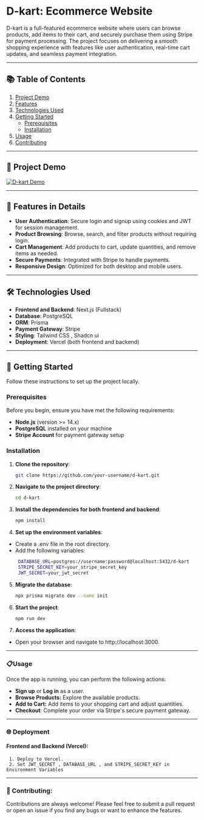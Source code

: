 # D-kart: Ecommerce Website
D-kart is a full-featured ecommerce website where users can browse products, add items to their cart, and securely purchase them using Stripe for payment processing. The project focuses on delivering a smooth shopping experience with features like user authentication, real-time cart updates, and seamless payment integration.

---
## 📚 Table of Contents
1. [Project Demo](#video-demo)
2. [Features](#features)
3. [Technologies Used](#technologies-used)
4. [Getting Started](#getting-started)
    - [Prerequisites](#prerequisites)
    - [Installation](#installation)
5.  [Usage](#usage)
6. [Contributing](#contributing)

---
## 🎥 Project Demo

[![D-kart Demo](your_video_link)](your_video_link)

---

## **📝 Features in Details**
- **User Authentication**: Secure login and signup using cookies and JWT for session management.
- **Product Browsing**: Browse, search, and filter products without requiring login.
- **Cart Management**: Add products to cart, update quantities, and remove items as needed.
- **Secure Payments**: Integrated with Stripe to handle payments.
- **Responsive Design**: Optimized for both desktop and mobile users.

---

## 🛠️ Technologies Used

- **Frontend and Backend**: Next.js (Fullstack)
- **Database**: PostgreSQL
- **ORM**: Prisma
- **Payment Gateway**: Stripe
- **Styling**: Tailwind CSS , Shadcn ui
- **Deployment**: Vercel (both frontend and backend)

---

## 🚀 Getting Started

Follow these instructions to set up the project locally.

### Prerequisites

Before you begin, ensure you have met the following requirements:
- **Node.js** (version >= 14.x)
- **PostgreSQL** installed on your machine
- **Stripe Account** for payment gateway setup

### Installation

1. **Clone the repository**:
   ```bash
   git clone https://github.com/your-username/d-kart.git
2. **Navigate to the project directory**:
   ```bash
   cd d-kart
3. **Install the dependencies for both frontend and backend**:
   ```bash
   npm install
4. **Set up the environment variables**:
- Create a .env file in the root directory.
- Add the following variables:
   ```bash
    DATABASE_URL=postgres://username:password@localhost:5432/d-kart
    STRIPE_SECRET_KEY=your_stripe_secret_key
    JWT_SECRET=your_jwt_secret
5. **Migrate the database**:
   ```bash
   npx prisma migrate dev --name init
6. **Start the project**:
   ```bash
   npm run dev
7. **Access the application**:
- Open your browser and navigate to http://localhost:3000.


---

### 📋Usage

Once the app is running, you can perform the following actions:
- **Sign up** or **Log in** as a user.
- **Browse Products:** Explore the available products.
- **Add to Cart:** Add items to your shopping cart and adjust quantities.
- **Checkout**: Complete your order via Stripe's secure payment gateway.

---

### 🌐 Deployment
#### Frontend and Backend (Vercel):
     1. Deploy to Vercel.
     2. Set JWT_SECRET , DATABASE_URL , and STRIPE_SECRET_KEY in Environment Variables

---

### **🤝 Contributing**:
Contributions are always welcome! Please feel free to submit a pull request or open an issue if you find any bugs or want to enhance the features.